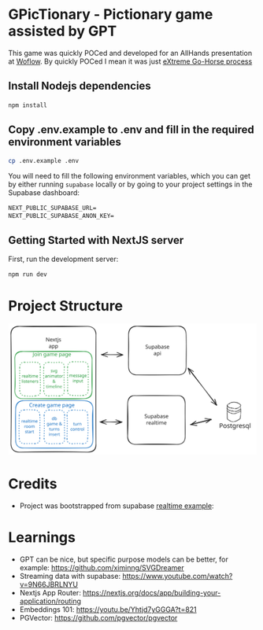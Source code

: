 # GPicTionary - Pictionary game assisted by GPT

This game was quickly POCed and developed for an AllHands presentation at [Woflow](https://www.woflow.com/). By quickly POCed I mean it was just [eXtreme Go-Horse process](https://gist.github.com/banaslee/4147370)

## Install Nodejs dependencies
  
  ```bash
  npm install
  ```

## Copy .env.example to .env and fill in the required environment variables
  
  ```bash
  cp .env.example .env
  ```

  You will need to fill the following environment variables, 
  which you can get by either running `supabase` locally or 
  by going to your project settings in the Supabase dashboard:

  ```
  NEXT_PUBLIC_SUPABASE_URL=
  NEXT_PUBLIC_SUPABASE_ANON_KEY=
  ```


## Getting Started with NextJS server

  First, run the development server:
  ```bash
  npm run dev
  ```

# Project Structure
  ![structure](gpictionary.svg)

# Credits
  - Project was bootstrapped from supabase [realtime example]( https://github.com/supabase/realtime/tree/main/demo):

# Learnings
  - GPT can be nice, but specific purpose models can be better, for example: https://github.com/ximinng/SVGDreamer
  - Streaming data with supabase: https://www.youtube.com/watch?v=9N66JBRLNYU
  - Nextjs App Router: https://nextjs.org/docs/app/building-your-application/routing
  - Embeddings 101: https://youtu.be/Yhtjd7yGGGA?t=821
  - PGVector: https://github.com/pgvector/pgvector

